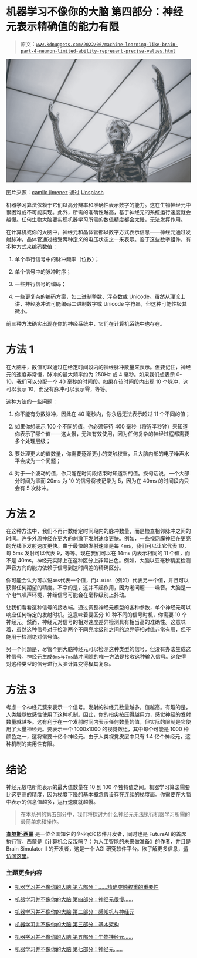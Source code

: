 # 机器学习不像你的大脑 第四部分：神经元表示精确值的能力有限

> 原文：[`www.kdnuggets.com/2022/06/machine-learning-like-brain-part-4-neuron-limited-ability-represent-precise-values.html`](https://www.kdnuggets.com/2022/06/machine-learning-like-brain-part-4-neuron-limited-ability-represent-precise-values.html)

![机器学习不像你的大脑 第四部分：神经元表示精确值的能力有限](img/dd22cb4b28766ee141a8fb9838e52253.png)

图片来源：[camilo jimenez](https://unsplash.com/@camstejim?utm_source=unsplash&utm_medium=referral&utm_content=creditCopyText) 通过 [Unsplash](https://unsplash.com/s/photos/neuron%E2%80%99s?utm_source=unsplash&utm_medium=referral&utm_content=creditCopyText)

机器学习算法依赖于它们以高分辨率和准确性表示数字的能力。这在生物神经元中很困难或不可能实现。此外，所需的准确性越高，基于神经元的系统运行速度就会越慢。任何生物大脑要实现机器学习所需的数值精度都会太慢，无法发挥作用。

在计算机或你的大脑中，神经元和晶体管都以数字方式表示信息——神经元通过发射脉冲，晶体管通过接受两种定义的电压状态之一来表示。鉴于这些数字组件，有多种方式来编码数值：

1.  单个串行信号中的脉冲频率（位数）；

1.  单个信号中的脉冲时序；

1.  一些并行信号的编码；

1.  一些更复杂的编码方案，如二进制整数、浮点数或 Unicode。虽然从理论上讲，神经脉冲流可能编码二进制数字或 Unicode 字符串，但这种可能性极其微小。

前三种方法确实出现在你的神经系统中，它们在计算机系统中也存在。

# 方法 1

在大脑中，数值可以通过在给定时间段内的神经脉冲数量来表示。但要记住，神经元的速度非常慢，脉冲的最大频率约为 250Hz 或 4 毫秒。如果我们想表示 0-10，我们可以分配一个 40 毫秒的时间段。如果在该时间段内出现 10 个脉冲，这可以表示 10，而没有脉冲可以表示零，等等。

这种方法的一些问题：

1.  你不能有分数脉冲，因此在 40 毫秒内，你永远无法表示超过 11 个不同的值；

1.  如果你想表示 100 个不同的值，你必须等待 400 毫秒（将近半秒钟）来知道你表示了哪个值——这太慢，无法有效使用，因为任何复杂的神经过程都需要多个处理层级；

1.  要处理更大的值数量，你需要逐渐更小的突触权重，且大脑内部的电子噪声水平会成为一个问题；

1.  对于一个波动的值，你只能在时间段结束时知道新的值。换句话说，一个大部分时间为零而 20ms 为 10 的信号将被记录为 5，因为在 40ms 的时间段内只会有 5 次脉冲。

# 方法 2

在这种方法中，我们不再计数给定时间段内的脉冲数量，而是检查相邻脉冲之间的时间。许多外周神经在更大的刺激下发射速度更快。例如，一些视网膜神经在更亮的光线下发射速度更快。由于最快的发射速率是每 4ms，我们可以让它代表 10，每 5ms 发射可以代表 9，等等。现在我们可以在 14ms 内表示相同的 11 个值，而不是 40ms。神经元实际上在这种区分上非常出色。例如，大脑以亚毫秒精度检测声音方向的能力依赖于信号到达时间差的精确区分。

你可能会认为可以说`4ms`代表一个值，而`4.01ms`（例如）代表另一个值，并且可以获得任何期望的精度。不幸的是，这并不起作用，因为老问题——噪音。大脑是一个电气噪声环境，神经信号可能会在毫秒级别上抖动。

让我们看看这种信号的接收端。通过调整神经元模型的各种参数，单个神经元可以响应任何特定的发射时机。这意味着要区分 10 种不同的信号时机，你需要 10 个神经元。然而，神经元对信号的相对速度差异检测具有相当高的准确性。这意味着，虽然这种信号对于检测两个不同亮度级别之间的边界等相对值非常有用，但不能用于检测绝对信号值。

另一个问题是，尽管个别大脑神经元可以检测这种类型的信号，但没有办法生成这种信号。神经元生成`6ms`与`7ms`脉冲间隙的唯一方法是接收这种输入信号。这使得对这种类型的信号进行大脑计算变得极其复杂。

# 方法 3

考虑一个神经元簇来表示一个信号。发射的神经元数量越多，值越高。有趣的是，人类触觉敏感性使用了这种机制。因此，你的指尖按压得越用力，感觉神经的发射数量就越多。这有利于在一个发射时间内表示任何数量的值，但实际的限制是它使用了大量神经元。要表示一个 1000x1000 的视觉数组，其中每个可能是 1000 种颜色之一，这将需要十亿个神经元。由于人类视觉皮层中只有 1.4 亿个神经元，这种机制的实用性有限。

# 结论

神经元放电所能表示的最大值数量在 10 到 100 个独特值之间。机器学习算法需要比这更高的精度，因为梯度下降的基本概念假设存在连续的梯度面。你需要在大脑中表示的信息值越多，运行速度就越慢。

> 在本系列的第五部分中，我们将探讨为什么神经元无法执行机器学习所需的最简单求和操作。

**[查尔斯·西蒙](https://futureai.guru/Founder.aspx)** 是一位全国知名的企业家和软件开发者，同时也是 FutureAI 的首席执行官。西蒙是《计算机会反叛吗？：为人工智能的未来做准备》的作者，并且是 Brain Simulator II 的开发者，这是一个 AGI 研究软件平台。欲了解更多信息，[请访问这里](https://futureai.guru/Founder.aspx)。

### 主题更多内容

+   [机器学习并不像你的大脑 第六部分：……精确突触权重的重要性](https://www.kdnuggets.com/2022/08/machine-learning-like-brain-part-6-importance-precise-synapse-weights-ability-set-quickly.html)

+   [机器学习并不像你的大脑 第四部分：神经元很慢……](https://www.kdnuggets.com/2022/04/machine-learning-like-brain-part-one-neurons-slow-slow-slow.html)

+   [机器学习并不像你的大脑 第二部分：感知机与神经元](https://www.kdnuggets.com/2022/05/machine-learning-like-brain-part-two-perceptrons-neurons.html)

+   [机器学习并不像你的大脑 第三部分：基本架构](https://www.kdnuggets.com/2022/06/machine-learning-like-brain-part-3-fundamental-architecture.html)

+   [机器学习并不像你的大脑 第五部分：生物神经元……](https://www.kdnuggets.com/2022/07/machine-learning-like-brain-part-5-biological-neurons-cant-summation-inputs.html)

+   [机器学习并不像你的大脑 第七部分：神经元……](https://www.kdnuggets.com/2022/08/machine-learning-like-brain-part-seven-neurons-good.html)
